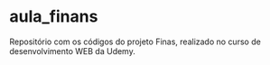 # aula_finans
Repositório com os códigos do projeto Finas, realizado no curso de desenvolvimento WEB da Udemy.

